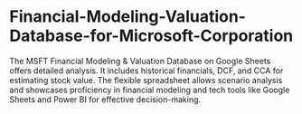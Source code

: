 # Financial-Modeling-Valuation-Database-for-Microsoft-Corporation
 The MSFT Financial Modeling &amp; Valuation Database on Google Sheets offers detailed analysis. It includes historical financials, DCF, and CCA for estimating stock value. The flexible spreadsheet allows scenario analysis and showcases proficiency in financial modeling and tech tools like Google Sheets and Power BI for effective decision-making.
